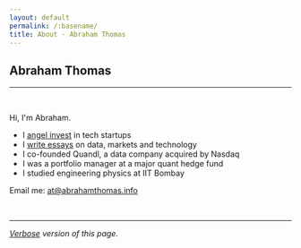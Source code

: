 ```yaml
---
layout: default
permalink: /:basename/
title: About · Abraham Thomas
---
```


## Abraham Thomas

----

<br/>

Hi, I'm Abraham.  

* I <u><a href="https://abrahamthomas.info/investing">angel invest</a></u> in tech startups  
* I <u><a href="https://pivotal.substack.com">write essays</a></u> on data, markets and technology  
* I co-founded Quandl, a data company acquired by Nasdaq  
* I was a portfolio manager at a major quant hedge fund  
* I studied engineering physics at IIT Bombay  

Email me: <u><a href="mailto:at@abrahamthomas.info">at@abrahamthomas.info</a></u>

<br/>

----

*[Verbose](/about) version of this page.*